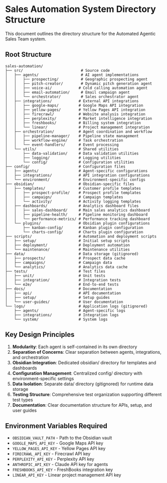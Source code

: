 # Sales Automation System Directory Structure

This document outlines the directory structure for the Automated Agentic Sales Team system.

## Root Structure

```
sales-automation/
├── src/                          # Source code
│   ├── agents/                   # AI agent implementations
│   │   ├── prospecting/          # Geographic prospecting agent
│   │   ├── pitch-creator/        # Dynamic pitch generation agent
│   │   ├── voice-ai/            # Cold calling automation agent
│   │   ├── email-automation/     # Email campaign agent
│   │   └── orchestrator/         # Sales orchestrator agent
│   ├── integrations/            # External API integrations
│   │   ├── google-maps/         # Google Maps API integration
│   │   ├── yellow-pages/        # Yellow Pages API integration
│   │   ├── firecrawl/           # Website analysis integration
│   │   ├── perplexity/          # Market intelligence integration
│   │   ├── freshbooks/          # Billing system integration
│   │   └── linear/              # Project management integration
│   ├── orchestration/           # Agent coordination and workflow
│   │   ├── pipeline-manager/    # Pipeline state management
│   │   ├── workflow-engine/     # Task orchestration
│   │   └── event-handlers/      # Event processing
│   └── utils/                   # Shared utilities
│       ├── data-validation/     # Data validation utilities
│       ├── logging/             # Logging utilities
│       └── config/              # Configuration utilities
├── config/                      # Configuration files
│   ├── agents/                  # Agent-specific configurations
│   ├── integrations/            # API integration configurations
│   └── environment/             # Environment-specific configs
├── obsidian/                    # Obsidian-specific files
│   ├── templates/               # Customer profile templates
│   │   ├── prospect-profile/    # Prospect profile templates
│   │   ├── campaign/            # Campaign templates
│   │   └── activity/            # Activity logging templates
│   ├── dashboards/              # Analytics dashboard files
│   │   ├── sales-dashboard/     # Main sales analytics dashboard
│   │   ├── pipeline-health/     # Pipeline monitoring dashboard
│   │   └── performance-metrics/ # Performance tracking dashboard
│   └── plugins/                 # Obsidian plugin configurations
│       ├── kanban-config/       # Kanban plugin configuration
│       └── charts-config/       # Charts plugin configuration
├── scripts/                     # Automation and deployment scripts
│   ├── setup/                   # Initial setup scripts
│   ├── deployment/              # Deployment automation
│   └── maintenance/             # Maintenance utilities
├── data/                        # Data storage (gitignored)
│   ├── prospects/               # Prospect data cache
│   ├── campaigns/               # Campaign data
│   └── analytics/               # Analytics data cache
├── tests/                       # Test files
│   ├── unit/                    # Unit tests
│   ├── integration/             # Integration tests
│   └── e2e/                     # End-to-end tests
├── docs/                        # Documentation
│   ├── api/                     # API documentation
│   ├── setup/                   # Setup guides
│   └── user-guides/             # User documentation
└── logs/                        # Application logs (gitignored)
    ├── agents/                  # Agent-specific logs
    ├── integrations/            # Integration logs
    └── system/                  # System logs
```

## Key Design Principles

1. **Modularity**: Each agent is self-contained in its own directory
2. **Separation of Concerns**: Clear separation between agents, integrations, and orchestration
3. **Obsidian Integration**: Dedicated obsidian/ directory for templates and dashboards
4. **Configuration Management**: Centralized config/ directory with environment-specific settings
5. **Data Isolation**: Separate data/ directory (gitignored) for runtime data storage
6. **Testing Structure**: Comprehensive test organization supporting different test types
7. **Documentation**: Clear documentation structure for APIs, setup, and user guides

## Environment Variables Required

- `OBSIDIAN_VAULT_PATH` - Path to the Obsidian vault
- `GOOGLE_MAPS_API_KEY` - Google Maps API key
- `YELLOW_PAGES_API_KEY` - Yellow Pages API key
- `FIRECRAWL_API_KEY` - Firecrawl API key
- `PERPLEXITY_API_KEY` - Perplexity API key
- `ANTHROPIC_API_KEY` - Claude API key for agents
- `FRESHBOOKS_API_KEY` - FreshBooks integration key
- `LINEAR_API_KEY` - Linear project management API key